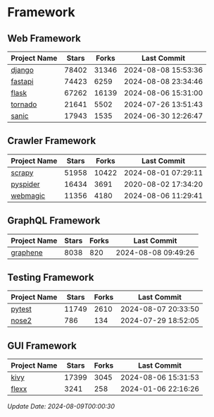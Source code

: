 # Framework

## Web Framework
| Project Name | Stars | Forks | Last Commit |
| ------------ | ----- | ----- | ----------- |
| [django](https://github.com/django/django) | 78402 | 31346 | 2024-08-08 15:53:36 |
| [fastapi](https://github.com/fastapi/fastapi) | 74423 | 6259 | 2024-08-08 23:34:46 |
| [flask](https://github.com/pallets/flask) | 67262 | 16139 | 2024-08-06 15:31:00 |
| [tornado](https://github.com/tornadoweb/tornado) | 21641 | 5502 | 2024-07-26 13:51:43 |
| [sanic](https://github.com/sanic-org/sanic) | 17943 | 1535 | 2024-06-30 12:26:47 |

## Crawler Framework
| Project Name | Stars | Forks | Last Commit |
| ------------ | ----- | ----- | ----------- |
| [scrapy](https://github.com/scrapy/scrapy) | 51958 | 10422 | 2024-08-01 07:29:11 |
| [pyspider](https://github.com/binux/pyspider) | 16434 | 3691 | 2020-08-02 17:34:20 |
| [webmagic](https://github.com/code4craft/webmagic) | 11356 | 4180 | 2024-08-06 11:29:41 |

## GraphQL Framework
| Project Name | Stars | Forks | Last Commit |
| ------------ | ----- | ----- | ----------- |
| [graphene](https://github.com/graphql-python/graphene) | 8038 | 820 | 2024-08-08 09:49:26 |

## Testing Framework
| Project Name | Stars | Forks | Last Commit |
| ------------ | ----- | ----- | ----------- |
| [pytest](https://github.com/pytest-dev/pytest) | 11749 | 2610 | 2024-08-07 20:33:50 |
| [nose2](https://github.com/nose-devs/nose2) | 786 | 134 | 2024-07-29 18:52:05 |

## GUI Framework
| Project Name | Stars | Forks | Last Commit |
| ------------ | ----- | ----- | ----------- |
| [kivy](https://github.com/kivy/kivy) | 17399 | 3045 | 2024-08-06 15:31:53 |
| [flexx](https://github.com/flexxui/flexx) | 3241 | 258 | 2024-01-06 22:16:26 |

*Update Date: 2024-08-09T00:00:30*